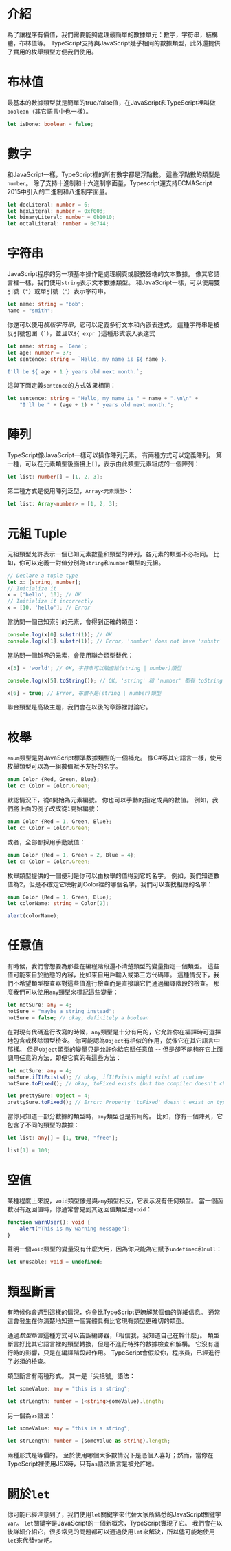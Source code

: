 # 介紹

為了讓程序有價值，我們需要能夠處理最簡單的數據單元：數字，字符串，結構體，布林值等。
TypeScript支持與JavaScript幾乎相同的數據類型，此外還提供了實用的枚舉類型方便我們使用。

# 布林值

最基本的數據類型就是簡單的true/false值，在JavaScript和TypeScript裡叫做`boolean`（其它語言中也一樣）。

```ts
let isDone: boolean = false;
```

# 數字

和JavaScript一樣，TypeScript裡的所有數字都是浮點數。
這些浮點數的類型是`number`。
除了支持十進制和十六進制字面量，Typescript還支持ECMAScript 2015中引入的二進制和八進制字面量。

```ts
let decLiteral: number = 6;
let hexLiteral: number = 0xf00d;
let binaryLiteral: number = 0b1010;
let octalLiteral: number = 0o744;
```

# 字符串

JavaScript程序的另一項基本操作是處理網頁或服務器端的文本數據。
像其它語言裡一樣，我們使用`string`表示文本數據類型。
和JavaScript一樣，可以使用雙引號（`"`）或單引號（`'`）表示字符串。

```ts
let name: string = "bob";
name = "smith";
```

你還可以使用*模版字符串*，它可以定義多行文本和內嵌表達式。
這種字符串是被反引號包圍（`` ` ``），並且以`${ expr }`這種形式嵌入表達式

```ts
let name: string = `Gene`;
let age: number = 37;
let sentence: string = `Hello, my name is ${ name }.

I'll be ${ age + 1 } years old next month.`;
```

這與下面定義`sentence`的方式效果相同：

```ts
let sentence: string = "Hello, my name is " + name + ".\n\n" +
    "I'll be " + (age + 1) + " years old next month.";
```

# 陣列

TypeScript像JavaScript一樣可以操作陣列元素。
有兩種方式可以定義陣列。
第一種，可以在元素類型後面接上`[]`，表示由此類型元素組成的一個陣列：

```ts
let list: number[] = [1, 2, 3];
```

第二種方式是使用陣列泛型，`Array<元素類型>`：

```ts
let list: Array<number> = [1, 2, 3];
```

# 元組 Tuple

元組類型允許表示一個已知元素數量和類型的陣列，各元素的類型不必相同。
比如，你可以定義一對值分別為`string`和`number`類型的元組。

```ts
// Declare a tuple type
let x: [string, number];
// Initialize it
x = ['hello', 10]; // OK
// Initialize it incorrectly
x = [10, 'hello']; // Error
```

當訪問一個已知索引的元素，會得到正確的類型：

```ts
console.log(x[0].substr(1)); // OK
console.log(x[1].substr(1)); // Error, 'number' does not have 'substr'
```

當訪問一個越界的元素，會使用聯合類型替代：

```ts
x[3] = 'world'; // OK, 字符串可以賦值給(string | number)類型

console.log(x[5].toString()); // OK, 'string' 和 'number' 都有 toString

x[6] = true; // Error, 布爾不是(string | number)類型
```

聯合類型是高級主題，我們會在以後的章節裡討論它。

# 枚舉

`enum`類型是對JavaScript標準數據類型的一個補充。
像C#等其它語言一樣，使用枚舉類型可以為一組數值賦予友好的名字。

```ts
enum Color {Red, Green, Blue};
let c: Color = Color.Green;
```

默認情況下，從`0`開始為元素編號。
你也可以手動的指定成員的數值。
例如，我們將上面的例子改成從`1`開始編號：

```ts
enum Color {Red = 1, Green, Blue};
let c: Color = Color.Green;
```

或者，全部都採用手動賦值：

```ts
enum Color {Red = 1, Green = 2, Blue = 4};
let c: Color = Color.Green;
```

枚舉類型提供的一個便利是你可以由枚舉的值得到它的名字。
例如，我們知道數值為2，但是不確定它映射到Color裡的哪個名字，我們可以查找相應的名字：

```ts
enum Color {Red = 1, Green, Blue};
let colorName: string = Color[2];

alert(colorName);
```

# 任意值

有時候，我們會想要為那些在編程階段還不清楚類型的變量指定一個類型。
這些值可能來自於動態的內容，比如來自用戶輸入或第三方代碼庫。
這種情況下，我們不希望類型檢查器對這些值進行檢查而是直接讓它們通過編譯階段的檢查。
那麼我們可以使用`any`類型來標記這些變量：

```ts
let notSure: any = 4;
notSure = "maybe a string instead";
notSure = false; // okay, definitely a boolean
```

在對現有代碼進行改寫的時候，`any`類型是十分有用的，它允許你在編譯時可選擇地包含或移除類型檢查。
你可能認為`Object`有相似的作用，就像它在其它語言中那樣。
但是`Object`類型的變量只是允許你給它賦任意值 -- 但是卻不能夠在它上面調用任意的方法，即便它真的有這些方法：

```ts
let notSure: any = 4;
notSure.ifItExists(); // okay, ifItExists might exist at runtime
notSure.toFixed(); // okay, toFixed exists (but the compiler doesn't check)

let prettySure: Object = 4;
prettySure.toFixed(); // Error: Property 'toFixed' doesn't exist on type 'Object'.
```

當你只知道一部分數據的類型時，`any`類型也是有用的。
比如，你有一個陣列，它包含了不同的類型的數據：

```ts
let list: any[] = [1, true, "free"];

list[1] = 100;
```

# 空值

某種程度上來說，`void`類型像是與`any`類型相反，它表示沒有任何類型。
當一個函數沒有返回值時，你通常會見到其返回值類型是`void`：

```ts
function warnUser(): void {
    alert("This is my warning message");
}
```

聲明一個`void`類型的變量沒有什麼大用，因為你只能為它賦予`undefined`和`null`：

```ts
let unusable: void = undefined;
```

# 類型斷言

有時候你會遇到這樣的情況，你會比TypeScript更瞭解某個值的詳細信息。
通常這會發生在你清楚地知道一個實體具有比它現有類型更確切的類型。

通過*類型斷言*這種方式可以告訴編譯器，「相信我，我知道自己在幹什麼」。
類型斷言好比其它語言裡的類型轉換，但是不進行特殊的數據檢查和解構。
它沒有運行時的影響，只是在編譯階段起作用。
TypeScript會假設你，程序員，已經進行了必須的檢查。

類型斷言有兩種形式。
其一是「尖括號」語法：

```ts
let someValue: any = "this is a string";

let strLength: number = (<string>someValue).length;
```

另一個為`as`語法：

```ts
let someValue: any = "this is a string";

let strLength: number = (someValue as string).length;
```

兩種形式是等價的。
至於使用哪個大多數情況下是憑個人喜好；然而，當你在TypeScript裡使用JSX時，只有`as`語法斷言是被允許地。

# 關於`let`

你可能已經注意到了，我們使用`let`關鍵字來代替大家所熟悉的JavaScript關鍵字`var`。
`let`關鍵字是JavaScript的一個新概念，TypeScript實現了它。
我們會在以後詳細介紹它，很多常見的問題都可以通過使用`let`來解決，所以儘可能地使用`let`來代替`var`吧。

